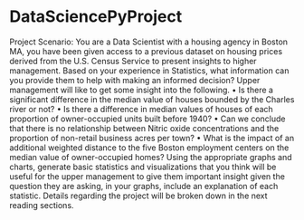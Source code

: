 # DataSciencePyProject
Project Scenario: You are a Data Scientist with a housing agency in Boston MA, you have been given access to a previous dataset on housing prices derived from the U.S. Census Service to present insights to higher management. Based on your experience in Statistics, what information can you provide them to help with making an informed decision? Upper management will like to get some insight into the following.
•	Is there a significant difference in the median value of houses bounded by the Charles river or not?
•	Is there a difference in median values of houses of each proportion of owner-occupied units built before 1940?
•	Can we conclude that there is no relationship between Nitric oxide concentrations and the proportion of non-retail business acres per town?
•	What is the impact of an additional weighted distance to the five Boston employment centers on the median value of owner-occupied homes?
Using the appropriate graphs and charts, generate basic statistics and visualizations that you think will be useful for the upper management to give them important insight given the question they are asking, in your graphs, include an explanation of each statistic. 
Details regarding the project will be broken down in the next reading sections.
